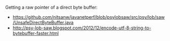 Getting a raw pointer of a direct byte buffer:

- https://github.com/nitsanw/javanetperf/blob/psylobsaw/src/psy/lob/saw/UnsafeDirectByteBuffer.java
- http://psy-lob-saw.blogspot.com/2012/12/encode-utf-8-string-to-bytebuffer-faster.html
